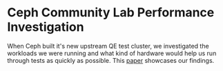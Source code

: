 # Ceph Community Lab Performance Investigation

When Ceph built it's new upstream QE test cluster, we investigated the workloads we were running and what kind of hardware would help us run through tests as quickly as possible.  This [paper](https://drive.google.com/file/d/0B2gTBZrkrnpZYVpPb3VpTkw5aFk/view?usp=sharing&resourcekey=0-0ao6QKmPfLd2_AeFwkpZ6Q) showcases our findings.
